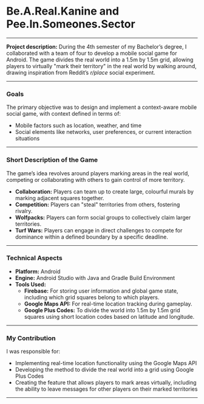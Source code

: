 # **B**e.**A**.**R**eal.**K**anine and **P**ee.**I**n.**S**omeones.**S**ector
---

**Project description:** During the 4th semester of my Bachelor’s degree, I collaborated with a team of four to develop a mobile social game for Android. The game divides the real world into a 1.5m by 1.5m grid, allowing players to virtually "mark their territory" in the real world by walking around, drawing inspiration from Reddit’s _r/place_ social experiment.

---
### Goals

The primary objective was to design and implement a context-aware mobile social game, with context defined in terms of:

- Mobile factors such as location, weather, and time
- Social elements like networks, user preferences, or current interaction situations

---
### Short Description of the Game

The game’s idea revolves around players marking areas in the real world, competing or collaborating with others to gain control of more territory.

- **Collaboration:** Players can team up to create large, colourful murals by marking adjacent squares together.
- **Competition:** Players can "steal" territories from others, fostering rivalry.
- **Wolfpacks:** Players can form social groups to collectively claim larger territories.
- **Turf Wars:** Players can engage in direct challenges to compete for dominance within a defined boundary by a specific deadline.
---
### Technical Aspects

- **Platform:** Android
- **Engine:** Android Studio with Java and Gradle Build Environment
- **Tools Used:**
  - **Firebase:** For storing user information and global game state, including which grid squares belong to which players.
  - **Google Maps API:** For real-time location tracking during gameplay.
  - **Google Plus Codes:** To divide the world into 1.5m by 1.5m grid squares using short location codes based on latitude and longitude.
---
### My Contribution

I was responsible for:
- Implementing real-time location functionality using the Google Maps API
- Developing the method to divide the real world into a grid using Google Plus Codes
- Creating the feature that allows players to mark areas virtually, including the ability to leave messages for other players on their marked territories
---
